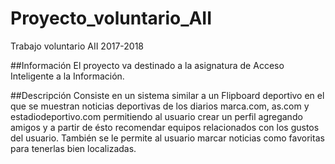 # Proyecto_voluntario_AII
Trabajo voluntario AII 2017-2018

##Información
El proyecto va destinado a la asignatura de Acceso Inteligente a la Información.

##Descripción
Consiste en un sistema similar a un Flipboard deportivo en el que se muestran noticias deportivas de los diarios marca.com, as.com y estadiodeportivo.com
permitiendo al usuario crear un perfil agregando amigos y a partir de ésto recomendar equipos relacionados con los gustos del usuario.
También se le permite al usuario marcar noticias como favoritas para tenerlas bien localizadas.
